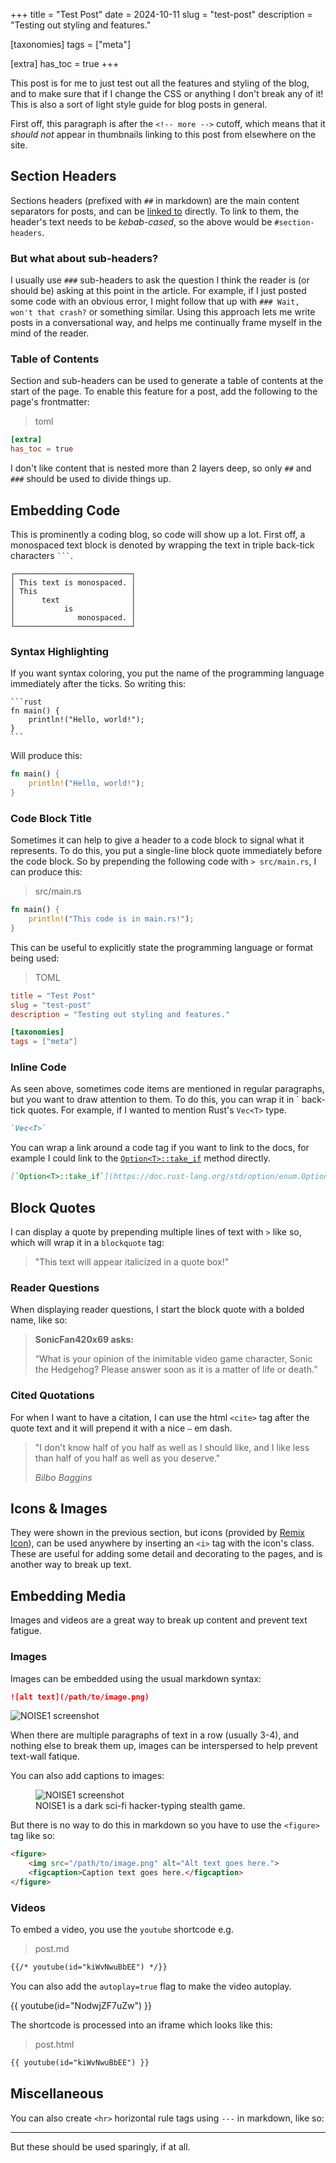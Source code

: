 +++
title = "Test Post"
date = 2024-10-11
slug = "test-post"
description = "Testing out styling and features."

[taxonomies]
tags = ["meta"]

[extra]
has_toc = true
+++

This post is for me to just test out all the features and styling of the blog, and to
make sure that if I change the CSS or anything I don't break any of it! This is also a
sort of light style guide for blog posts in general.

<!-- more -->

First off, this paragraph is after the `<!-- more -->` cutoff, which means that it *should not*
appear in thumbnails linking to this post from elsewhere on the site.

## Section Headers

Sections headers (prefixed with `##` in markdown) are the main content separators for posts, and
can be [linked to](#section-headers) directly. To link to them, the header's text needs to be
*kebab-cased*, so the above would be `#section-headers`.

### But what about sub-headers?

I usually use `###` sub-headers to ask the question I think the reader is (or should be) asking at
this point in the article. For example, if I just posted some code with an obvious error, I might
follow that up with `### Wait, won't that crash?` or something similar. Using this approach lets
me write posts in a conversational way, and helps me continually frame myself in the mind of the
reader.

### Table of Contents

Section and sub-headers can be used to generate a table of contents at the start of the page. To
enable this feature for a post, add the following to the page's frontmatter:

> toml
```toml
[extra]
has_toc = true
```

I don't like content that is nested more than 2 layers deep, so only `##` and `###` should be used
to divide things up.

## Embedding Code

This is prominently a coding blog, so code will show up a lot. First off, a monospaced text block is
denoted by wrapping the text in triple back-tick characters <code>&#x0060;&#x0060;&#x0060;</code>.

```
┌──────────────────────────┐
│ This text is monospaced. │
│ This                     │
│      text                │
│           is             │
│              monospaced. │
└──────────────────────────┘
```

### Syntax Highlighting

If you want syntax coloring, you put the name of the programming language immediately after the ticks.
So writing this:

~~~
```rust
fn main() {
    println!("Hello, world!");
}
```
~~~

Will produce this:

```rust
fn main() {
    println!("Hello, world!");
}
```

### Code Block Title

Sometimes it can help to give a header to a code block to signal what it represents. To do this, you put
a single-line block quote immediately before the code block. So by prepending the following code with
`> src/main.rs`, I can produce this:

> src/main.rs
```rust
fn main() {
    println!("This code is in main.rs!");
}
```

This can be useful to explicitly state the programming language or format being used:

> TOML
```toml
title = "Test Post"
slug = "test-post"
description = "Testing out styling and features."

[taxonomies]
tags = ["meta"]
```

### Inline Code

As seen above, sometimes code items are mentioned in regular paragraphs, but you want to
draw attention to them. To do this, you can wrap it in &#x0060; back-tick quotes. For
example, if I wanted to mention Rust's `Vec<T>` type.

```md
`Vec<T>`
```

You can wrap a link around a code tag if you want to link to the docs, for example I could
link to the [`Option<T>::take_if`](https://doc.rust-lang.org/std/option/enum.Option.html#method.take_if)
method directly.

```md
[`Option<T>::take_if`](https://doc.rust-lang.org/std/option/enum.Option.html#method.take_if)
```

## Block Quotes

I can display a quote by prepending multiple lines of text with `>` like so, which will
wrap it in a `blockquote` tag:

> "This text will appear italicized in a quote box!"

### Reader Questions

When displaying reader questions, I start the block quote with a bolded name, like so:

> **SonicFan420x69 asks:**
>
> &ldquo;What is your opinion of the inimitable video game character, Sonic the Hedgehog? Please
> answer soon as it is a matter of life or death.&rdquo;

### Cited Quotations

For when I want to have a citation, I can use the html `<cite>` tag after the quote text and it
will prepend it with a nice `—` em dash.

> "I don't know half of you half as well as I should like, and I like less than half of you half
> as well as you deserve."
>
> <cite>Bilbo Baggins</cite>

## Icons &amp; Images

They were shown in the previous section, but icons (provided by [Remix Icon](https://remixicon.com/)),
can be used anywhere by inserting an `<i>` tag with the icon's class. These are useful for adding
some detail and decorating to the pages, and is another way to break up text.

## Embedding Media

Images and videos are a great way to break up content and prevent text fatigue.

### Images

Images can be embedded using the usual markdown syntax:

```md
![alt text](/path/to/image.png)
```

![NOISE1 screenshot](https://img.itch.zone/aW1hZ2UvNTU2NDU0LzI5MTYzNzgucG5n/original/6GRlJM.png)

When there are multiple paragraphs of text in a row (usually 3-4), and nothing else to break
them up, images can be interspersed to help prevent text-wall fatique.

You can also add captions to images:

<figure>
    <img src="https://img.itch.zone/aW1hZ2UvNTU2NDU0LzI5MTYzNzkucG5n/original/8LIdCb.png" alt="NOISE1 screenshot">
    <figcaption>
        NOISE1 is a dark sci-fi hacker-typing stealth game.
    </figcaption>
</figure>

But there is no way to do this in markdown so you have to use the `<figure>` tag like so:

```html
<figure>
    <img src="/path/to/image.png" alt="Alt text goes here.">
    <figcaption>Caption text goes here.</figcaption>
</figure>
```

### Videos

To embed a video, you use the `youtube` shortcode e.g.

> post.md
```md
{{/* youtube(id="kiWvNwuBbEE") */}}
```

You can also add the `autoplay=true` flag to make the video autoplay.

{{ youtube(id="NodwjZF7uZw") }}

The shortcode is processed into an iframe which looks like this:

> post.html
```html
{{ youtube(id="kiWvNwuBbEE") }}
```

## Miscellaneous

You can also create `<hr>` horizontal rule tags using `---` in markdown, like so:

---

But these should be used sparingly, if at all.
